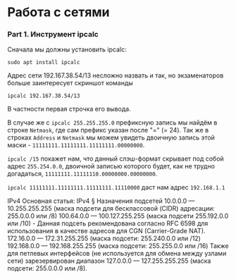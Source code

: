 # Работа с сетями

### Part 1. Инструмент ipcalc

Сначала мы должны установить ipcalc:

``sudo apt install ipcalc``

Адрес сети 192.167.38.54/13 несложно назвать и так, но экзаменаторов больше заинтересует скриншот команды

``ipcalc 192.167.38.54/13``

В частности первая строчка его вывода.

В случае же с ``ipcalc 255.255.255.0`` префиксную запись мы найдём в строке ``Netmask``, где сам префикс указан после "=" (= 24). Так же в строках ``Address`` и ``Netmask`` мы можем увидеть двоичную запись этой маски - ``11111111.11111111.11111111.00000000``.

``ipcalc /15`` покажет нам, что данный слэш-формат скрывает под собой адрес ``255.254.0.0``, двоичной записью которого будет, как не трудно догадаться, ``11111111.11111110.00000000.00000000``.

``ipcalc 11111111.11111111.11111111.11110000`` даст нам адрес ``192.168.1.1``



IPv4
Основная статья: IPv4 § Назначения подсетей
10.0.0.0 — 10.255.255.255 (маска подсети для бесклассовой (CIDR) адресации: 255.0.0.0 или /8)
100.64.0.0 — 100.127.255.255 (маска подсети 255.192.0.0 или /10) - Данная подсеть рекомендована согласно RFC 6598 для использования в качестве адресов для CGN (Carrier-Grade NAT).
172.16.0.0 — 172.31.255.255 (маска подсети: 255.240.0.0 или /12)
192.168.0.0 — 192.168.255.255 (маска подсети: 255.255.0.0 или /16)
Также для петлевых интерфейсов (не используется для обмена между узлами сети) зарезервирован диапазон 127.0.0.0 — 127.255.255.255 (маска подсети: 255.0.0.0 или /8).